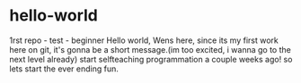 # hello-world
1rst repo - test - beginner 
Hello world,
Wens here, since its my first work here on git, it's gonna be a short message.(im too excited, i wanna go to the next level already)
start selfteaching programmation a couple weeks ago!
so lets start the ever ending fun.
